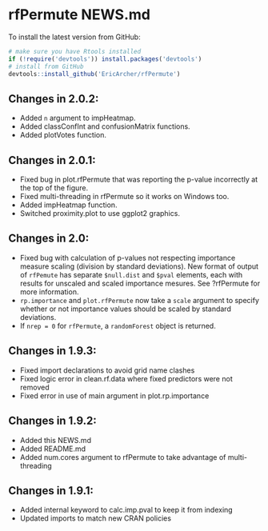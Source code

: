 # rfPermute NEWS.md

To install the latest version from GitHub:

```r
# make sure you have Rtools installed
if (!require('devtools')) install.packages('devtools')
# install from GitHub
devtools::install_github('EricArcher/rfPermute')
```

## Changes in 2.0.2:

* Added `n` argument to impHeatmap.
* Added classConfInt and confusionMatrix functions.
* Added plotVotes function.

## Changes in 2.0.1:

* Fixed bug in plot.rfPermute that was reporting the p-value incorrectly at the top of the figure.
* Fixed multi-threading in rfPermute so it works on Windows too.
* Added impHeatmap function.
* Switched proximity.plot to use ggplot2 graphics.

## Changes in 2.0:

* Fixed bug with calculation of p-values not respecting importance measure scaling (division by standard deviations). New format of output of `rfPemute` has separate `$null.dist` and `$pval` elements, each with results for unscaled and scaled importance mesures. See ?rfPermute for more information.
* `rp.importance` and `plot.rfPermute` now take a `scale` argument to specify whether or not importance values should be scaled by standard deviations.
* If `nrep = 0` for `rfPermute`, a `randomForest` object is returned.


## Changes in 1.9.3:

* Fixed import declarations to avoid grid name clashes
* Fixed logic error in clean.rf.data where fixed predictors were not removed
* Fixed error in use of main argument in plot.rp.importance


## Changes in 1.9.2:

* Added this NEWS.md
* Added README.md
* Added num.cores argument to rfPermute to take advantage of multi-threading 


## Changes in 1.9.1:

* Added internal keyword to calc.imp.pval to keep it from indexing
* Updated imports to match new CRAN policies